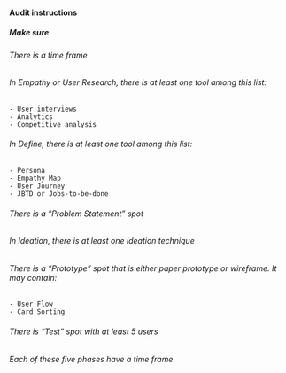 #### Audit instructions

##### Make sure

###### There is a time frame
###### In Empathy or User Research, there is at least one tool among this list:
    - User interviews
    - Analytics
    - Competitive analysis
###### In Define, there is at least one tool among this list:
    - Persona
    - Empathy Map
    - User Journey
    - JBTD or Jobs-to-be-done
###### There is a “Problem Statement” spot
###### In Ideation, there is at least one ideation technique
###### There is a “Prototype” spot that is either paper prototype or wireframe. It may contain:
    - User Flow
    - Card Sorting
###### There is “Test” spot with at least 5 users
###### Each of these five phases have a time frame